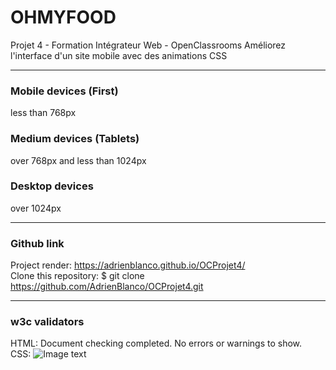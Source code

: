 # OHMYFOOD
Projet 4 - Formation Intégrateur Web - OpenClassrooms
Améliorez l'interface d'un site mobile avec des animations CSS
***
### Mobile devices (First)
less than 768px
### Medium devices (Tablets)
over 768px and less than 1024px
### Desktop devices
over 1024px
***
### Github link
Project render: https://adrienblanco.github.io/OCProjet4/
</br>
Clone this repository: $ git clone https://github.com/AdrienBlanco/OCProjet4.git
***
### w3c validators
HTML: Document checking completed. No errors or warnings to show.
</br>
CSS: ![Image text](https://user-images.githubusercontent.com/126267949/228188357-4937dbd6-e664-46d1-b1c9-e7a4842b689e.png)
